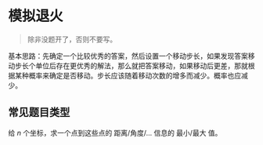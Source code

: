 # 模拟退火

> 除非没题开了，否则不要写。

基本思路：先确定一个比较优秀的答案，然后设置一个移动步长，如果发现答案移动步长个单位后存在更优秀的解法，那么就把答案移动，如果移动后更差，那就根据某种概率来确定是否移动。步长应该随着移动次数的增多而减少。概率也应减少。

## 常见题目类型

给 $n$ 个坐标，求一个点到这些点的 距离/角度/... 信息的 最小/最大 值。


